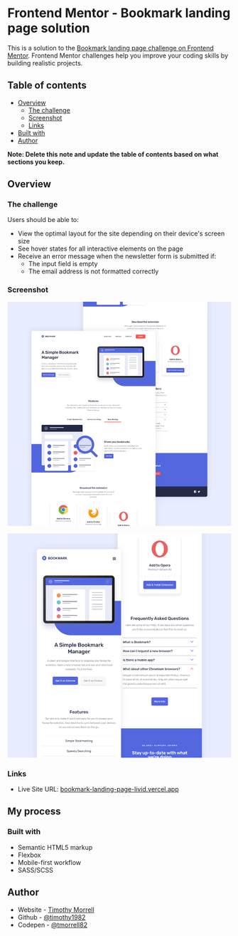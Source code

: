 # Frontend Mentor - Bookmark landing page solution

This is a solution to the [Bookmark landing page challenge on Frontend Mentor](https://www.frontendmentor.io/challenges/bookmark-landing-page-5d0b588a9edda32581d29158). Frontend Mentor challenges help you improve your coding skills by building realistic projects.

## Table of contents

- [Overview](#overview)
  - [The challenge](#the-challenge)
  - [Screenshot](#screenshot)
  - [Links](#links)
- [Built with](#built-with)
- [Author](#author)

**Note: Delete this note and update the table of contents based on what sections you keep.**

## Overview

### The challenge

Users should be able to:

- View the optimal layout for the site depending on their device's screen size
- See hover states for all interactive elements on the page
- Receive an error message when the newsletter form is submitted if:
  - The input field is empty
  - The email address is not formatted correctly

### Screenshot

![Preview Desktop](./preview_desktop.png)

![Preview Mobile](./preview_mobile.png)

### Links

- Live Site URL: [bookmark-landing-page-livid.vercel.app](https://bookmark-landing-page-livid.vercel.app/)

## My process

### Built with

- Semantic HTML5 markup
- Flexbox
- Mobile-first workflow
- SASS/SCSS

## Author

- Website - [Timothy Morrell](https://www.timothymorrell.de)
- Github - [@timothy1982](https://github.com/timothy1982)
- Codepen - [@tmorrell82](https://codepen.io/tmorrell82)
